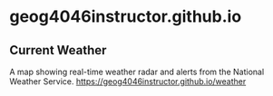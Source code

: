 # geog4046instructor.github.io

## Current Weather
A map showing real-time weather radar and alerts from the National Weather Service.
<https://geog4046instructor.github.io/weather>
